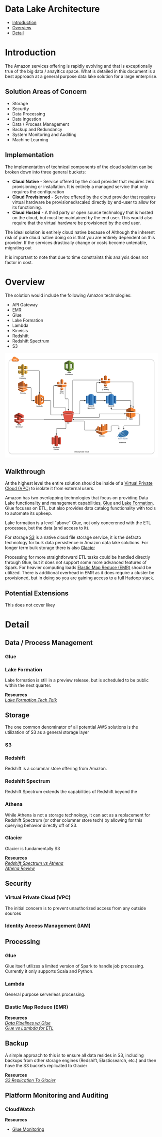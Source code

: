# Data Lake Architecture


* [Introduction](#introduction)
* [Overview](#overview)
* [Detail](#detail)



# Introduction

The Amazon services offering is rapidly evolving and that is exceptionally true of the big data / anayltics space. What is detailed in this document is a best approach at a general purpose data lake solution for a large enterprise. 

## Solution Areas of Concern

* Storage
* Security
* Data Processing
* Data Ingestion
* Data / Process Management
* Backup and Redundancy
* System Monitoring and Auditing
* Machine Learning 

## Implementation


The implementation of technical components of the cloud solution can be broken down into three general buckets:
* **Cloud Native** - Service offered by the cloud provider that requires zero provisioning or installation. It is entirely a managed service that only requires the configuration
* **Cloud Provisioned** - Service offered by the cloud provider that requires virtual hardware be provisioned/scaled directly by end-user to allow for its functioning.
* **Cloud Hosted** - A third party or open source technology that is hosted on the cloud, but must be maintained by the end user. This would also require that the virtual hardware be provisioned by the end user.

The ideal solution is entirely cloud native because of 
Although the inherent risk of pure cloud native doing so is that you are entirely dependent on this provider. If the services drastically change or costs become untenable, migrating out 



It is important to note that due to time constraints this analysis does not factor in cost. 


# Overview

The solution would include the following Amazon technologies:
* API Gateway
* EMR
* Glue
* Lake Formation
* Lambda
* Kineisis
* Redshift
* Redshift Spectrum
* S3

<a href="lake-architecture.png" target="_blank"><img src="lake-architecture.png"/></a>

## Walkthrough
At the highest level the entire solution should be inside of a [Virtual Private Cloud (VPC)](#virtual-private-cloud-vpc) to isolate it from external users.

Amazon has two overlapping technologies that focus on providing Data Lake functionality and management capabilities, [Glue](#glue) and [Lake Formation](#lake-formation). Glue focuses on ETL, but also provides data catalog functionality with tools to automate its upkeep.    

Lake formation is a level "above" Glue, not only concerened with the ETL processes, but the data (and access to it). 

For storage [S3](#s3) is a native cloud file storage service, it is the defacto technology for bulk data persistence in Amazon data lake solutions. For longer term bulk storage there is also [Glacier](#glacier)

Processing for more straightforward ETL tasks could be handled directly through Glue, but it does not support some more advanced features of Spark. For heavier computing loads [Elastic Map Reduce (EMR)](#elastic-map-reduce-emr) should be utilized. There is additional overhead in EMR as it does require a cluster be provisioned, but in doing so you are gaining access to a full Hadoop stack.



## Potential Extensions
This does not cover likey


# Detail

## Data / Process Management

### Glue

### Lake Formation
Lake formation is still in a preview release, but is scheduled to be public within the next quarter.




**Resources**<br/>
_[Lake Formation Tech Talk](https://www.youtube.com/watch?v=nsiLMqg654s)_

## Storage

The one common denominator of all potential AWS solutions is the utilization of S3 as a general storage layer

### S3



### Redshift
Redshift is a columnar store offering from Amazon.


### Redshift Spectrum
Redshift Spectrum extends the capabilities of Redshift beyond the 

### Athena
While Athena is not a storage technology, it can act as a replacement for Redshift Spectrum (or other columnar store tech) by allowing for this querying behavior directly off of S3.

### Glacier
Glacier is fundamentally S3

**Resources** <br/>
_[Redshift Spectrum vs Athena](https://blog.openbridge.com/how-is-aws-redshift-spectrum-different-than-aws-athena-9baa2566034b)_<br/>
_[Athena Review](https://www.youtube.com/watch?v=gGJ4zxeG9PI)_





## Security

### Virtual Private Cloud (VPC)
The initial concern is to prevent unauthorized access from any outside sources

### Identity Access Management (IAM)




## Processing

### Glue
Glue itself utilizes a limited version of Spark to handle job processing. Currently it only supports Scala and Python.

### Lambda
General purpose serverless processing. 

### Elastic Map Reduce (EMR)

**Resources** <br/>
_[Data Pipelines w/ Glue](https://www.youtube.com/watch?v=6tBp2JuYmSg)_
<br/>_[Glue vs Lambda for ETL](https://www.reddit.com/r/aws/comments/9umxv1/aws_glue_vs_lambda_costbenefit/)_

## Backup
A simple approach to this is to ensure all data resides in S3, including backups from other storage engines (Redshift, Elasticsearch, etc.) and then have the S3 buckets replicated to Glacier

**Resources**<br/>
_[S3 Replication To Glacier](https://stackoverflow.com/questions/15325943/can-amazon-glacier-mirror-an-amazon-s3-bucket)_




## Platform Monitoring and Auditing

### CloudWatch

**Resources** 
* [Glue Monitoring](https://docs.aws.amazon.com/glue/latest/dg/monitor-glue.html)
